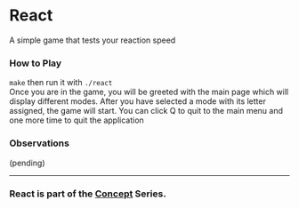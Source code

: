# React
A simple game that tests your reaction speed

### How to Play
`make` then run it with `./react` <br/>
Once you are in the game, you will be greeted with the main page
which will display different modes. After you have selected a mode 
with its letter assigned, the game will start. You can click Q to quit
to the main menu and one more time to quit the application

### Observations
(pending)

---
### React is part of the [Concept](https://github.com/azimex/Concept) Series.
